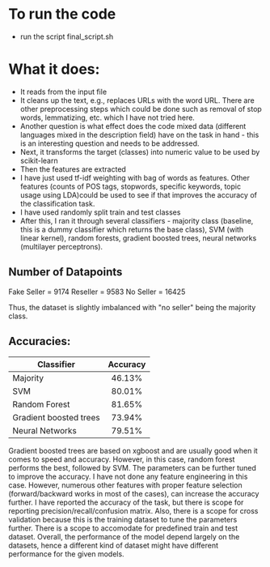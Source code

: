 # To run the code

- run the script final_script.sh

# What it does:

 - It reads from the input file
 - It cleans up the text, e.g., replaces URLs with the word URL. There are other preprocessing steps which could be done such as removal of stop words, lemmatizing, etc. which I have not tried here.
 - Another question is what effect does the code mixed data (different languages mixed in the description field) have on the task in hand - this is an interesting question and needs to be addressed.
 - Next, it transforms the target (classes) into numeric value to be used by scikit-learn
 - Then the features are extracted
 - I have just used tf-idf weighting with bag of words as features. Other features (counts of POS tags, stopwords, specific keywords, topic usage using LDA)could be used to see if that improves the accuracy of the classification task.
 - I have used randomly split train and test classes
 - After this, I ran it through several classifiers - majority class (baseline, this is a dummy classifier which returns the base class), SVM (with linear kernel), random forests, gradient boosted trees, neural networks (multilayer perceptrons).

## Number of Datapoints
Fake Seller = 9174
Reseller    = 9583
No Seller   = 16425
 
Thus, the dataset is slightly imbalanced with "no seller" being the majority class.

 
## Accuracies:
 
| Classifier             | Accuracy           
| ---------------------- |:------------------:
| Majority               | 46.13%
| SVM               	 | 80.01%      
| Random Forest          | 81.65%      
| Gradient boosted trees | 73.94%
| Neural Networks        | 79.51%
 
Gradient boosted trees are based on xgboost and are usually good when it comes to speed and accuracy. However, in this case, random forest performs the best, followed by SVM. The parameters can be further tuned to improve the accuracy. I have not done any feature engineering in this case. However, numerous other features with proper feature selection (forward/backward works in most of the cases), can increase the accuracy further. I have reported the accuracy of the task, but there is scope for reporting precision/recall/confusion matrix.
Also, there is a scope for cross validation because this is the training dataset to tune the parameters further. There is a scope to accomodate for predefined train and test dataset.
Overall, the performance of the model depend largely on the datasets, hence a different kind of dataset might have different performance for the given models.
 